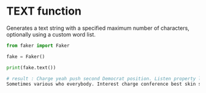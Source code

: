 # **TEXT** function

Generates a text string with a specified maximum number of characters, optionally using a custom word list.

```py
from faker import Faker

fake = Faker()

print(fake.text())

# result : Charge yeah push second Democrat position. Listen property light deal happen recognize.
Sometimes various who everybody. Interest charge conference best skin strong.
```
